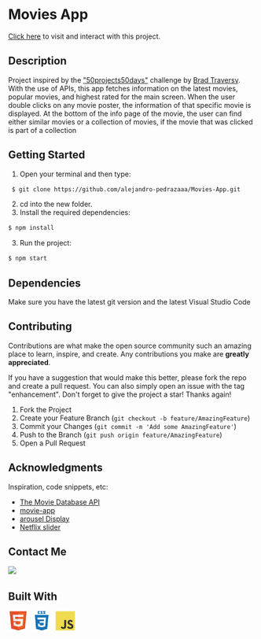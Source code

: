 # Movies App

[Click here](https://alejandro-pedrazaaa.github.io/Movies-App/) to visit and interact with this project.

## Description

Project inspired by the ["50projects50days"](https://github.com/bradtraversy/40projects40days)
challenge by [Brad Traversy](https://github.com/bradtraversy). With the use of APIs, this app fetches information on the latest movies, popular movies, and highest rated for the main screen. When the user double clicks on any movie poster, the information of that specific movie is displayed. At the bottom of the info page of the movie, the user can find either similar movies or a collection of movies, if the movie that was clicked is part of a collection

## Getting Started

1. Open your terminal and then type: 
  ```sh
   $ git clone https://github.com/alejandro-pedrazaaa/Movies-App.git
   ```
2. cd into the new folder. 
3. Install the required dependencies:
  ```sh
$ npm install
   ```
3. Run the project:
  ```sh
$ npm start
   ```
## Dependencies

Make sure you have the latest git version and the latest Visual Studio Code

## Contributing

Contributions are what make the open source community such an amazing place to learn, inspire, and create. Any contributions you make are **greatly appreciated**.

If you have a suggestion that would make this better, please fork the repo and create a pull request. You can also simply open an issue with the tag "enhancement".
Don't forget to give the project a star! Thanks again!

1. Fork the Project
2. Create your Feature Branch (`git checkout -b feature/AmazingFeature`)
3. Commit your Changes (`git commit -m 'Add some AmazingFeature'`)
4. Push to the Branch (`git push origin feature/AmazingFeature`)
5. Open a Pull Request

## Acknowledgments

Inspiration, code snippets, etc:
   * [The Movie Database API](https://www.themoviedb.org/)
   * [movie-app](https://github.com/bradtraversy/50projects50days/tree/master/movie-app)
   * [arousel Display](https://codepen.io/doughamlin/pen/Eamrop)
   * [Netflix slider](https://codepen.io/comertcimen/pen/bGwoXGZ)

## Contact Me

[<img src="https://img.shields.io/badge/LinkedIn-0077B5?style=for-the-badge&logo=linkedin&logoColor=white" /> ](https://www.linkedin.com/in/alejandro-pedrazaaa/) 

## Built With

<img src="https://github.com/devicons/devicon/blob/master/icons/html5/html5-original.svg" title="HTML5" alt="HTML" width="40" height="40"/>&nbsp;
<img src="https://github.com/devicons/devicon/blob/master/icons/css3/css3-plain-wordmark.svg"  title="CSS3" alt="CSS" width="40" height="40"/>&nbsp;
<img src="https://github.com/devicons/devicon/blob/master/icons/javascript/javascript-original.svg" title="JavaScript" alt="JavaScript" width="40" height="40"/>&nbsp;
